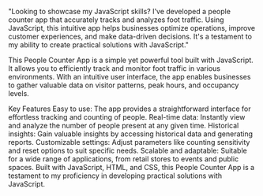 "Looking to showcase my JavaScript skills? I've developed a people counter app that accurately tracks and analyzes foot traffic. Using JavaScript, this intuitive app helps businesses optimize operations, improve customer experiences, and make data-driven decisions. It's a testament to my ability to create practical solutions with JavaScript."

This People Counter App is a simple yet powerful tool built with JavaScript. It allows you to efficiently track and monitor foot traffic in various environments. With an intuitive user interface, the app enables businesses to gather valuable data on visitor patterns, peak hours, and occupancy levels.

Key Features Easy to use: The app provides a straightforward interface for effortless tracking and counting of people. Real-time data: Instantly view and analyze the number of people present at any given time. Historical insights: Gain valuable insights by accessing historical data and generating reports. Customizable settings: Adjust parameters like counting sensitivity and reset options to suit specific needs. Scalable and adaptable: Suitable for a wide range of applications, from retail stores to events and public spaces. Built with JavaScript, HTML, and CSS, this People Counter App is a testament to my proficiency in developing practical solutions with JavaScript.
